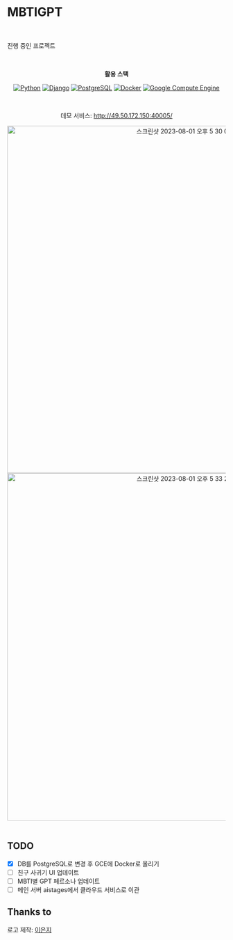 # MBTIGPT

<br>

진행 중인 프로젝트

<br>

<div align="center">

**활용 스택**

<a href="https://www.python.org/"><img src="https://img.shields.io/badge/Python-3776AB?style=flat-square&logo=python&logoColor=white" alt="Python"></a>
<a href="https://www.djangoproject.com/"><img src="https://img.shields.io/badge/Django-092E20?style=flat-square&logo=django&logoColor=white" alt="Django"></a>
<a href="https://www.postgresql.org/"><img src="https://img.shields.io/badge/PostgreSQL-336791?style=flat-square&logo=postgresql&logoColor=white" alt="PostgreSQL"></a>
<a href="https://www.docker.com/"><img src="https://img.shields.io/badge/Docker-2496ED?style=flat-square&logo=docker&logoColor=white" alt="Docker"></a>
<a href="https://cloud.google.com/compute/"><img src="https://img.shields.io/badge/Google%20Compute%20Engine-4285F4?style=flat-square&logo=google-cloud&logoColor=white" alt="Google Compute Engine"></a>

<br>

</div>


<div align="center">

데모 서비스: http://49.50.172.150:40005/


<img width="800" alt="스크린샷 2023-08-01 오후 5 30 00" src="https://github.com/gangjoohyeong/MBTIGPT/assets/93419379/d32b4000-248e-46a3-a282-f28bda96ba4a">

<img width="800" alt="스크린샷 2023-08-01 오후 5 33 28" src="https://github.com/gangjoohyeong/MBTIGPT/assets/93419379/9a6236a5-e564-4a30-8170-ed6ff0eb1ba8">

</div>

<br>

## TODO
  
- [x] DB를 PostgreSQL로 변경 후 GCE에 Docker로 올리기
- [ ] 친구 사귀기 UI 업데이트
- [ ] MBTI별 GPT 페르소나 업데이트
- [ ] 메인 서버 aistages에서 클라우드 서비스로 이관

## Thanks to

로고 제작: [이은지](https://github.com/eunjios)
